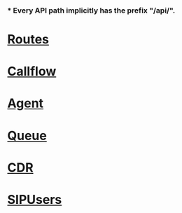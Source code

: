 ### * Every API path implicitly has the prefix "/api/".

# [Routes](routes.md)

# [Callflow](callflow.md)

# [Agent](agent.md)

# [Queue](queue.md)

# [CDR](cdr.md)

# [SIPUsers](SIPUsers.md)
